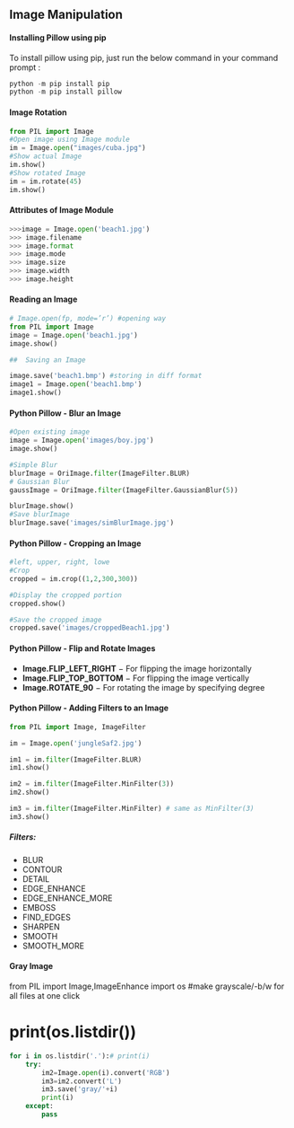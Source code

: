 ## Image Manipulation

#### Installing Pillow using pip

To install pillow using pip, just run the below command in your command prompt :

```python
python -m pip install pip
python -m pip install pillow
```

#### Image Rotation

```python
from PIL import Image
#Open image using Image module
im = Image.open("images/cuba.jpg")
#Show actual Image
im.show()
#Show rotated Image
im = im.rotate(45)
im.show()
```

#### Attributes of Image Module

```python
>>>image = Image.open('beach1.jpg')
>>> image.filename
>>> image.format
>>> image.mode
>>> image.size
>>> image.width
>>> image.height
```

#### Reading an Image

```python
# Image.open(fp, mode=’r’) #opening way
from PIL import Image
image = Image.open('beach1.jpg')
image.show()

##  Saving an Image

image.save('beach1.bmp') #storing in diff format
image1 = Image.open('beach1.bmp')
image1.show()
```

#### Python Pillow - Blur an Image

```python
#Open existing image
image = Image.open('images/boy.jpg')
image.show()

#Simple Blur
blurImage = OriImage.filter(ImageFilter.BLUR)
# Gaussian Blur
gaussImage = OriImage.filter(ImageFilter.GaussianBlur(5))

blurImage.show()
#Save blurImage
blurImage.save('images/simBlurImage.jpg')
```

#### Python Pillow - Cropping an Image

```python
#left, upper, right, lowe
#Crop
cropped = im.crop((1,2,300,300))

#Display the cropped portion
cropped.show()

#Save the cropped image
cropped.save('images/croppedBeach1.jpg')
```

#### Python Pillow - Flip and Rotate Images

- **Image.FLIP_LEFT_RIGHT** − For flipping the image horizontally
- **Image.FLIP_TOP_BOTTOM** − For flipping the image vertically
- **Image.ROTATE_90** − For rotating the image by specifying degree

#### Python Pillow - Adding Filters to an Image

```python
from PIL import Image, ImageFilter

im = Image.open('jungleSaf2.jpg')

im1 = im.filter(ImageFilter.BLUR)
im1.show()

im2 = im.filter(ImageFilter.MinFilter(3))
im2.show()

im3 = im.filter(ImageFilter.MinFilter) # same as MinFilter(3)
im3.show()
```

##### 	Filters:

- BLUR
- CONTOUR
- DETAIL
- EDGE_ENHANCE
- EDGE_ENHANCE_MORE
- EMBOSS
- FIND_EDGES
- SHARPEN
- SMOOTH
- SMOOTH_MORE

#### Gray Image

from PIL import Image,ImageEnhance
import os
#make grayscale/-b/w for all files at one click

# print(os.listdir()) 
```python
for i in os.listdir('.'):# print(i)
	try:
		im2=Image.open(i).convert('RGB')
		im3=im2.convert('L')
		im3.save('gray/'+i)
		print(i)
	except:
		pass
```

